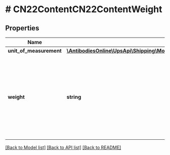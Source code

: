 # # CN22ContentCN22ContentWeight

## Properties

Name | Type | Description | Notes
------------ | ------------- | ------------- | -------------
**unit_of_measurement** | [**\AntibodiesOnline\UpsApi\Shipping\Model\CN22ContentWeightUnitOfMeasurement**](CN22ContentWeightUnitOfMeasurement.md) |  |
**weight** | **string** | Total weight of the content. Pounds and Ounces are allowed up to 2 decimals.  Required if the CN22 form container is present. |

[[Back to Model list]](../../README.md#models) [[Back to API list]](../../README.md#endpoints) [[Back to README]](../../README.md)
